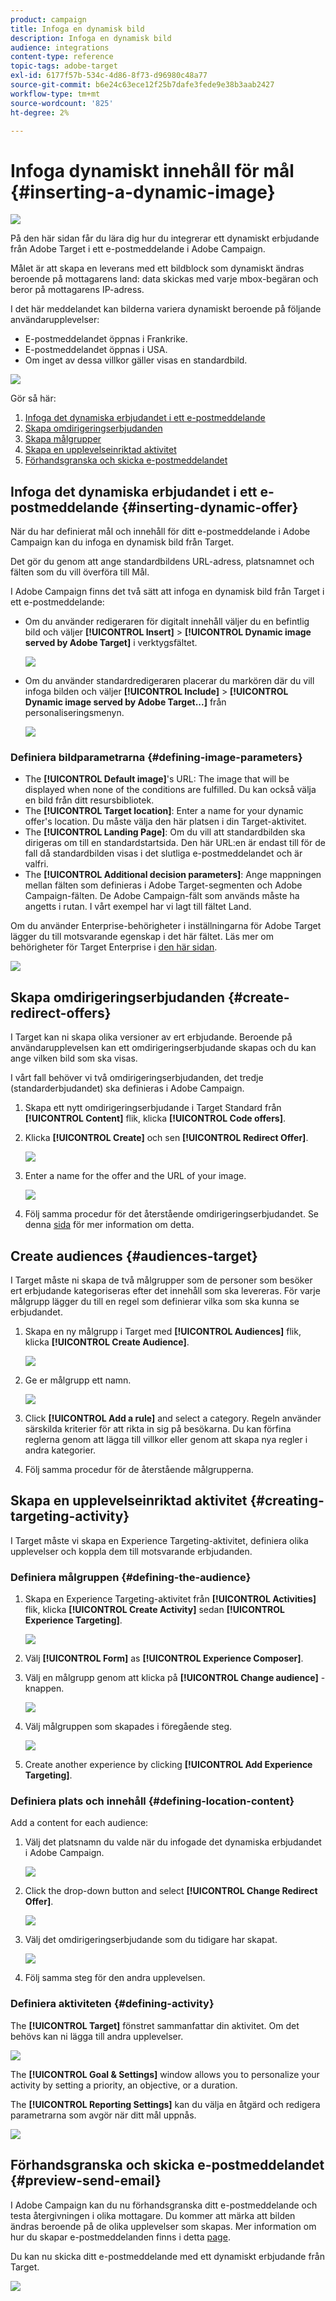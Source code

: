 ```yaml
---
product: campaign
title: Infoga en dynamisk bild
description: Infoga en dynamisk bild
audience: integrations
content-type: reference
topic-tags: adobe-target
exl-id: 6177f57b-534c-4d86-8f73-d96980c48a77
source-git-commit: b6e24c63ece12f25b7dafe3fede9e38b3aab2427
workflow-type: tm+mt
source-wordcount: '825'
ht-degree: 2%

---
```


# Infoga dynamiskt innehåll för mål {#inserting-a-dynamic-image}

![](../../assets/common.svg)

På den här sidan får du lära dig hur du integrerar ett dynamiskt erbjudande från Adobe Target i ett e-postmeddelande i Adobe Campaign.

Målet är att skapa en leverans med ett bildblock som dynamiskt ändras beroende på mottagarens land: data skickas med varje mbox-begäran och beror på mottagarens IP-adress.

I det här meddelandet kan bilderna variera dynamiskt beroende på följande användarupplevelser:

* E-postmeddelandet öppnas i Frankrike.
* E-postmeddelandet öppnas i USA.
* Om inget av dessa villkor gäller visas en standardbild.

![](assets/target_4.png)

Gör så här:

1. [Infoga det dynamiska erbjudandet i ett e-postmeddelande](../../integrations/using/inserting-a-dynamic-image.md#inserting-dynamic-offer)
1. [Skapa omdirigeringserbjudanden](../../integrations/using/inserting-a-dynamic-image.md#create-redirect-offers)
1. [Skapa målgrupper](../../integrations/using/inserting-a-dynamic-image.md#audiences-target)
1. [Skapa en upplevelseinriktad aktivitet](../../integrations/using/inserting-a-dynamic-image.md#creating-targeting-activity)
1. [Förhandsgranska och skicka e-postmeddelandet](../../integrations/using/inserting-a-dynamic-image.md#preview-send-email)

## Infoga det dynamiska erbjudandet i ett e-postmeddelande {#inserting-dynamic-offer}

När du har definierat mål och innehåll för ditt e-postmeddelande i Adobe Campaign kan du infoga en dynamisk bild från Target.

Det gör du genom att ange standardbildens URL-adress, platsnamnet och fälten som du vill överföra till Mål.

I Adobe Campaign finns det två sätt att infoga en dynamisk bild från Target i ett e-postmeddelande:

* Om du använder redigeraren för digitalt innehåll väljer du en befintlig bild och väljer **[!UICONTROL Insert]** > **[!UICONTROL Dynamic image served by Adobe Target]** i verktygsfältet.

   ![](assets/target_5.png)

* Om du använder standardredigeraren placerar du markören där du vill infoga bilden och väljer **[!UICONTROL Include]** > **[!UICONTROL Dynamic image served by Adobe Target...]** från personaliseringsmenyn.

   ![](assets/target_12.png)

### Definiera bildparametrarna {#defining-image-parameters}

* The **[!UICONTROL Default image]**&#39;s URL: The image that will be displayed when none of the conditions are fulfilled. Du kan också välja en bild från ditt resursbibliotek.
* The **[!UICONTROL Target location]**: Enter a name for your dynamic offer&#39;s location. Du måste välja den här platsen i din Target-aktivitet.
* The **[!UICONTROL Landing Page]**: Om du vill att standardbilden ska dirigeras om till en standardstartsida. Den här URL:en är endast till för de fall då standardbilden visas i det slutliga e-postmeddelandet och är valfri.
* The **[!UICONTROL Additional decision parameters]**: Ange mappningen mellan fälten som definieras i Adobe Target-segmenten och Adobe Campaign-fälten. De Adobe Campaign-fält som används måste ha angetts i rutan. I vårt exempel har vi lagt till fältet Land.

Om du använder Enterprise-behörigheter i inställningarna för Adobe Target lägger du till motsvarande egenskap i det här fältet. Läs mer om behörigheter för Target Enterprise i [den här sidan](https://experienceleague.adobe.com/docs/target/using/administer/manage-users/enterprise/properties-overview.html).

![](assets/target_13.png)

## Skapa omdirigeringserbjudanden {#create-redirect-offers}

I Target kan ni skapa olika versioner av ert erbjudande. Beroende på användarupplevelsen kan ett omdirigeringserbjudande skapas och du kan ange vilken bild som ska visas.

I vårt fall behöver vi två omdirigeringserbjudanden, det tredje (standarderbjudandet) ska definieras i Adobe Campaign.

1. Skapa ett nytt omdirigeringserbjudande i Target Standard från **[!UICONTROL Content]** flik, klicka **[!UICONTROL Code offers]**.

1. Klicka **[!UICONTROL Create]** och sen **[!UICONTROL Redirect Offer]**.

   ![](assets/target_9.png)

1. Enter a name for the offer and the URL of your image.

   ![](assets/target_6.png)

1. Följ samma procedur för det återstående omdirigeringserbjudandet. Se denna [sida](https://experienceleague.adobe.com/docs/target/using/experiences/offers/offer-redirect.html) för mer information om detta.

## Create audiences {#audiences-target}

I Target måste ni skapa de två målgrupper som de personer som besöker ert erbjudande kategoriseras efter det innehåll som ska levereras. För varje målgrupp lägger du till en regel som definierar vilka som ska kunna se erbjudandet.

1. Skapa en ny målgrupp i Target med **[!UICONTROL Audiences]** flik, klicka **[!UICONTROL Create Audience]**.

   ![](assets/audiences_1.png)

1. Ge er målgrupp ett namn.

   ![](assets/audiences_2.png)

1. Click **[!UICONTROL Add a rule]** and select a category. Regeln använder särskilda kriterier för att rikta in sig på besökarna. Du kan förfina reglerna genom att lägga till villkor eller genom att skapa nya regler i andra kategorier.

1. Följ samma procedur för de återstående målgrupperna.

## Skapa en upplevelseinriktad aktivitet {#creating-targeting-activity}

I Target måste vi skapa en Experience Targeting-aktivitet, definiera olika upplevelser och koppla dem till motsvarande erbjudanden.

### Definiera målgruppen {#defining-the-audience}

1. Skapa en Experience Targeting-aktivitet från **[!UICONTROL Activities]** flik, klicka **[!UICONTROL Create Activity]** sedan **[!UICONTROL Experience Targeting]**.

   ![](assets/target_10.png)

1. Välj **[!UICONTROL Form]** as **[!UICONTROL Experience Composer]**.

1. Välj en målgrupp genom att klicka på **[!UICONTROL Change audience]** -knappen.

   ![](assets/target_10_2.png)

1. Välj målgruppen som skapades i föregående steg.

   ![](assets/target_10_3.png)

1. Create another experience by clicking **[!UICONTROL Add Experience Targeting]**.

### Definiera plats och innehåll {#defining-location-content}

Add a content for each audience:

1. Välj det platsnamn du valde när du infogade det dynamiska erbjudandet i Adobe Campaign.

   ![](assets/target_15.png)

1. Click the drop-down button and select **[!UICONTROL Change Redirect Offer]**.

   ![](assets/target_content.png)

1. Välj det omdirigeringserbjudande som du tidigare har skapat.

   ![](assets/target_content_2.png)

1. Följ samma steg för den andra upplevelsen.

### Definiera aktiviteten {#defining-activity}

The **[!UICONTROL Target]** fönstret sammanfattar din aktivitet. Om det behövs kan ni lägga till andra upplevelser.

![](assets/target_experience.png)

The **[!UICONTROL Goal & Settings]** window allows you to personalize your activity by setting a priority, an objective, or a duration.

The **[!UICONTROL Reporting Settings]** kan du välja en åtgärd och redigera parametrarna som avgör när ditt mål uppnås.

![](assets/target_experience_2.png)

## Förhandsgranska och skicka e-postmeddelandet {#preview-send-email}

I Adobe Campaign kan du nu förhandsgranska ditt e-postmeddelande och testa återgivningen i olika mottagare. Du kommer att märka att bilden ändras beroende på de olika upplevelser som skapas. Mer information om hur du skapar e-postmeddelanden finns i detta [page](../../delivery/using/defining-the-email-content.md).

Du kan nu skicka ditt e-postmeddelande med ett dynamiskt erbjudande från Target.

![](assets/target_20.png)
